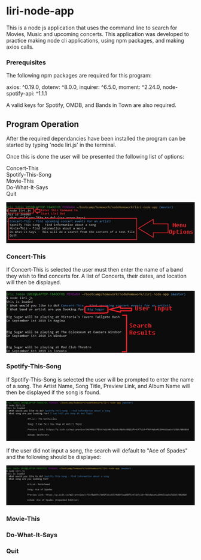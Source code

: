 # liri-node-app

This is a node js application that uses the command line to search for Movies, Music and upcoming concerts. This application was developed to practice making node cli applications, using npm packages, and making axios calls.

### Prerequisites

The following npm packages are required for this program:

axios: ^0.19.0,
dotenv: ^8.0.0,
inquirer: ^6.5.0,
moment: ^2.24.0,
node-spotify-api: ^1.1.1

A valid keys for Spotify, OMDB, and Bands in Town are also required.

## Program Operation

After the required dependancies have been installed the program can be started by typing 'node liri.js' in the terminal.

Once this is done the user will be presented the following list of options:

Concert-This<br/>
Spotify-This-Song<br/>
Movie-This<br/>
Do-What-It-Says<br/>
Quit

![Menu](/images/menu.jpg?raw=true "Command to Start and Menu Select")

### Concert-This

If Concert-This is selected the user must then enter the name of a band they wish to find concerts for. A list of Concerts, their dates, and location will then be displayed.

![Concert This](/images/ct.jpg?raw=true "Concert This")

### Spotify-This-Song

If Spotify-This-Song is selected the user will be prompted to enter the name of a song. The Artist Name, Song Title, Preview Link, and Album Name will then be displayed if the song is found.

![Spotify-This-Song](/images/st.jpg?raw=true "Spotify-This-Song")

If the user did not input a song, the search will default to "Ace of Spades" and the following should be displayed:

![Spotify-This-Song](/images/std.jpg?raw=true "Spotify-This-Song Default")


### Movie-This
### Do-What-It-Says
### Quit


